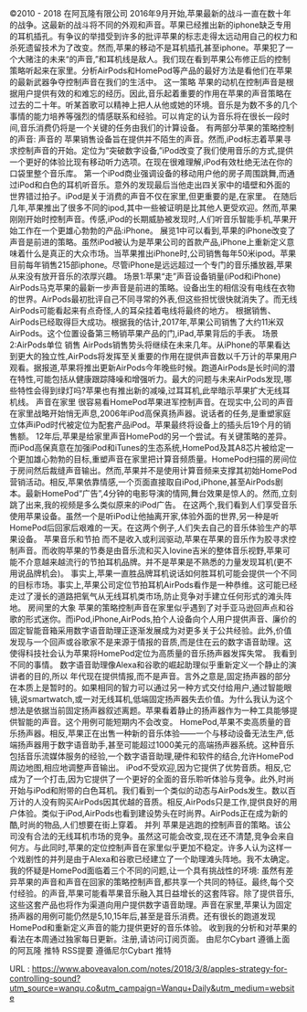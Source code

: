 ©2010 - 2018 
 在阿瓦隆有限公司 
 2016年9月开始,苹果最新的战斗一直在数十年的战争。这最新的战斗将不同的外观和声音。苹果已经推出新的iphone缺乏专用的耳机插孔。有争议的举措受到许多的批评苹果的标志走得太远动用自己的权力和杀死遗留技术为了改变。然而,苹果的移动不是耳机插孔甚至iphone。苹果犯了一个大赌注的未来“的声音,”和耳机线是敌人。我们现在看到苹果公布修正后的控制策略听起来在家里。分析AirPods和HomePod等产品的最好方法是看他们在苹果的最新武器争夺控制声音在我们的生活中。 
 这一策略 
 苹果的动机在控制声音是根据用户提供有效的和难忘的经历。因此,音乐起着重要的作用在苹果的声音策略在过去的二十年。听某首歌可以精神上把人从他或她的环境。音乐是为数不多的几个事情的能力培养等强烈的情感联系和经验。可以肯定的认为音乐将在很长一段时间,音乐消费仍将是一个关键的任务由我们的计算设备。 
 有两部分苹果的策略控制的声音: 
 声音的 
 苹果销售设备旨在提供并不陌生的声音。然而,iPod标志着苹果寻求控制声音的开始。定位为“突破数字设备,”iPod改变了我们使用音乐的方式,提供一个更好的体验比现有移动听力选项。在现在很难理解,iPod有效杜绝无法在你的口袋里整个音乐库。 
 第一个iPod商业强调设备的移动用户他的房子周围跳舞,而通过iPod和白色的耳机听音乐。意外的发现最后当他走出四关家中的墙壁和外面的世界错过拍子。iPod是关于消费的声音不仅在家里,但更重要的是,在家里。 
 在随后几年,苹果推出了很多不同的ipod,其中一些被证明是比其他人更受欢迎。然而,苹果刚刚开始时控制声音。传感,iPod的长期威胁被发现时,人们听音乐智能手机,苹果开始工作在一个更雄心勃勃的产品:iPhone。 
 展览1中可以看到,苹果的iPhone改变了声音是前进的策略。虽然iPod被认为是苹果公司的首款产品,iPhone上重新定义意味着什么是真正的大众市场。当苹果推出iPhone时,公司销售每年50米ipod。苹果目前每年销售215部iphone。尽管iPhone是远远超过一个专门的音乐播放器,苹果从来没有放开音乐的浓厚兴趣。 
 场景1:苹果“走”声音设备销量(iPod和iPhone) 
 AirPods马克苹果的最新一步声音是前进的策略。设备出生的相信没有电线在衣物的世界。AirPods最初批评自己不同寻常的外表,但这些担忧很快就消失了。而无线AirPods可能看起来有点奇怪,人的耳朵挂着电线将最终的地方。 
 根据销售、AirPods已经取得巨大成功。根据我的估计,2017年,苹果公司销售了大约11米双AirPods。这个位置设备第三畅销苹果产品的门,iPad,苹果背后的手表。 
 场景2:AirPods单位 
 销售 
 AirPods销售势头将继续在未来几年。从iPhone的苹果看达到更大的独立性,AirPods将发挥至关重要的作用在提供声音数以千万计的苹果用户观看。据报道,苹果将推出更新AirPods今年晚些时候。跑道AirPods是长时间的潜在特性,可能包括从健康跟踪降噪和增强听力。最大的问题与未来AirPods发现,哪些特性会得到绿灯吗?苹果也有推出新的减噪,过耳耳机,此举暗示苹果扩大无线耳机线。 
 声音在家里 
 很容易看HomePod苹果进军控制声音。在现实中,公司的声音在家里战略开始悄无声息,2006年iPod高保真扬声器。说话者的任务,是重塑家庭立体声iPod时代被定位为配套产品iPod。苹果最终将设备上的插头后19个月的销售额。 
 12年后,苹果是给家里声音HomePod的另一个尝试。有关键策略的差异。而iPod高保真意在加强iPod和iTunes的生态系统,HomePod及其A8芯片被给定一个更加雄心勃勃的目标,重塑声音在家里把计算音频质量。HomePod扫描的房间位于房间然后裁缝声音输出。然而,苹果并不是使用计算音频来支撑其初始HomePod营销活动。相反,苹果依靠情感,一个页面直接取自iPod,iPhone,甚至AirPods剧本。最新HomePod“广告”,4分钟的电影导演的情网,舞台效果是惊人的。然而,立刻跳了出来,我的视频是多么类似原来的iPod广告。 
 在这两个,我们看到人们享受音乐使用苹果设备。虽然一个是听iPod让他抽离开家,体验外面的世界,另一种是听HomePod后回家后艰难的一天。在这两个例子,人们失去自己的音乐体验生产的苹果设备。 
 苹果音乐和节拍 
 而不是收入或利润驱动,苹果在苹果的音乐作为胶寻求控制声音。而收购苹果的节奏是由音乐流和买入Iovine吉米的整体音乐视野,苹果可能不介意越来越流行的节拍耳机品牌。并不是苹果是不熟悉的力量发现耳机(更不用说品牌机会)。 
 事实上,苹果一直胜品牌耳机说话如何胜耳机可能会提供一个不同的目标市场。事实上,苹果公司定位节拍耳机AirPods看作是一种恭维。这可能已经走过了漫长的道路把氧气从无线耳机类市场,防止竞争对手建立任何形式的滩头阵地。 
 房间里的大象 
 苹果的策略控制声音在家里似乎遇到了对手亚马逊回声点和谷歌的形式迷你。而iPod,iPhone,AirPods,拍个人设备向个人用户提供声音、廉价的固定智能音箱采用数字语音助理正逐渐发展成为对更多关于公共经验。此外,价值发现与一个回声或谷歌家不是来源于情报的音质,而是住在云的数字语音助理。这使得科技社会认为苹果将HomePod定位为高质量的音乐扬声器发挥失常。 
 我看到不同的事情。 
 数字语音助理像Alexa和谷歌的崛起助理似乎重新定义一个静止的演讲者的目的,所以 
 年代现在提供情报,而不是声音。言外之意是,固定扬声器的部分在本质上是暂时的。如果相同的智力可以通过另一种方式交付给用户,通过智能眼镜,说smartwatch,或一对无线耳机,低端固定扬声器失去价值。为什么我认为这个想法是依据当前固定扬声器叙述离题。苹果看着静止的扬声器作为一种工具能够提供智能的声音。这个用例可能短期内不会改变。 
 HomePod,苹果不卖高质量的音乐扬声器。相反,苹果正在出售一种新的音乐体验——一个与移动设备无法生产,低端扬声器用于数字语音助手,甚至可能超过1000美元的高端扬声器系统。这种音乐包括音乐流媒体服务的经验,一个数字语音助理,硬件和软件的结合,允许HomePod周边地图,相应地调整声音输出。 
 iPod不受欢迎,因为它提供了优势音质。相反,它成为了一个打击,因为它提供了一个更好的全面的音乐聆听体验与竞争。此外,时尚开始与iPod和附带的白色耳机。我们看到一个类似的动态与AirPods发生。数以百万计的人没有购买AirPods因其优越的音质。相反,AirPods只是工作,提供良好的用户体验。类似于iPod,AirPods也看到建设势头在时尚界。AirPods正在成为新的酷,时尚的物品,人们想要在街上穿着。 
 并列 
 苹果是逃跑的控制声音的策略。该公司没有合法的无线耳机市场的竞争。虽然这可能会改变,现在还不清楚,竞争会来自何方。与此同时,苹果的定位控制声音在家里似乎更加不稳定。许多人认为这样一个戏剧性的并列是由于Alexa和谷歌已经建立了一个助理滩头阵地。我不太确定。我的怀疑是HomePod面临着三个不同的问题,让一个具有挑战性的环境: 
 虽然有差异苹果的声音和声音在回家的策略控制声音,都共享一个共同的特征。最终,每个交付经验。的声音,苹果可能看苹果音乐融入其日益增长的这套阵容。除了提供音乐,这些这套产品也将作为渠道向用户提供数字语音助理。声音在家里,苹果认为固定扬声器的用例可能仍然是5,10,15年后,甚至是音乐消费。还有很长的跑道发现HomePod和重新定义声音的能力提供更好的音乐体验。 
 收到我的分析和对苹果的看法在本周通过独家每日更新。注册,请访问订阅页面。 
 由尼尔Cybart 
 遵循上面的阿瓦隆 
 推特 
 RSS提要 
 遵循尼尔Cybart 
 推特 
   
  
   
  URL : https://www.aboveavalon.com/notes/2018/3/8/apples-strategy-for-controlling-sound?utm_source=wanqu.co&utm_campaign=Wanqu+Daily&utm_medium=website